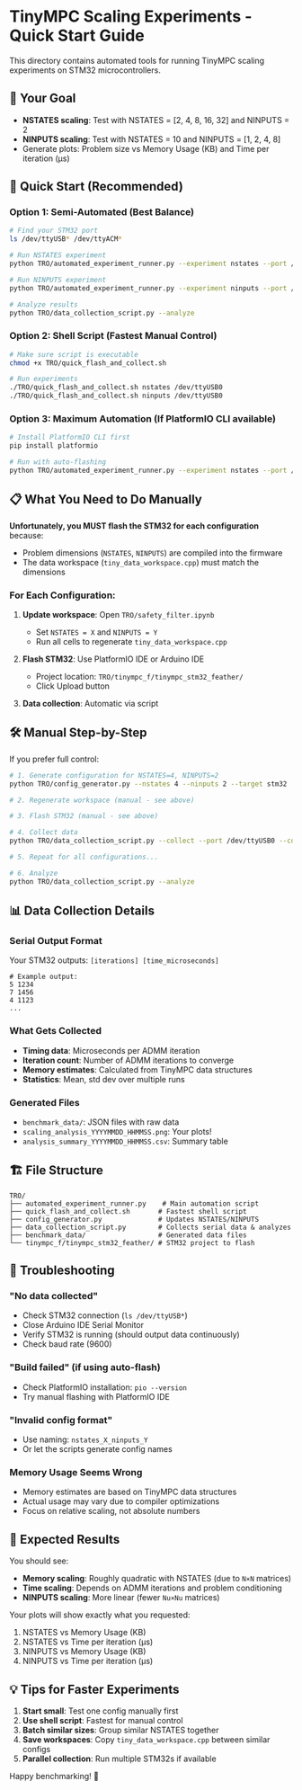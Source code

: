 # TinyMPC Scaling Experiments - Quick Start Guide

This directory contains automated tools for running TinyMPC scaling experiments on STM32 microcontrollers.

## 🎯 **Your Goal**
- **NSTATES scaling**: Test with NSTATES = [2, 4, 8, 16, 32] and NINPUTS = 2
- **NINPUTS scaling**: Test with NSTATES = 10 and NINPUTS = [1, 2, 4, 8]
- Generate plots: Problem size vs Memory Usage (KB) and Time per iteration (µs)

## 🚀 **Quick Start (Recommended)**

### Option 1: Semi-Automated (Best Balance)
```bash
# Find your STM32 port
ls /dev/ttyUSB* /dev/ttyACM*

# Run NSTATES experiment
python TRO/automated_experiment_runner.py --experiment nstates --port /dev/ttyUSB0

# Run NINPUTS experiment  
python TRO/automated_experiment_runner.py --experiment ninputs --port /dev/ttyUSB0

# Analyze results
python TRO/data_collection_script.py --analyze
```

### Option 2: Shell Script (Fastest Manual Control)
```bash
# Make sure script is executable
chmod +x TRO/quick_flash_and_collect.sh

# Run experiments
./TRO/quick_flash_and_collect.sh nstates /dev/ttyUSB0
./TRO/quick_flash_and_collect.sh ninputs /dev/ttyUSB0
```

### Option 3: Maximum Automation (If PlatformIO CLI available)
```bash
# Install PlatformIO CLI first
pip install platformio

# Run with auto-flashing
python TRO/automated_experiment_runner.py --experiment nstates --port /dev/ttyUSB0 --auto-flash
```

## 📋 **What You Need to Do Manually**

**Unfortunately, you MUST flash the STM32 for each configuration** because:
- Problem dimensions (`NSTATES`, `NINPUTS`) are compiled into the firmware
- The data workspace (`tiny_data_workspace.cpp`) must match the dimensions

### For Each Configuration:
1. **Update workspace**: Open `TRO/safety_filter.ipynb`
   - Set `NSTATES = X` and `NINPUTS = Y` 
   - Run all cells to regenerate `tiny_data_workspace.cpp`

2. **Flash STM32**: Use PlatformIO IDE or Arduino IDE
   - Project location: `TRO/tinympc_f/tinympc_stm32_feather/`
   - Click Upload button

3. **Data collection**: Automatic via script

## 🛠 **Manual Step-by-Step**

If you prefer full control:

```bash
# 1. Generate configuration for NSTATES=4, NINPUTS=2
python TRO/config_generator.py --nstates 4 --ninputs 2 --target stm32

# 2. Regenerate workspace (manual - see above)

# 3. Flash STM32 (manual - see above)

# 4. Collect data
python TRO/data_collection_script.py --collect --port /dev/ttyUSB0 --config "nstates_4_ninputs_2"

# 5. Repeat for all configurations...

# 6. Analyze
python TRO/data_collection_script.py --analyze
```

## 📊 **Data Collection Details**

### Serial Output Format
Your STM32 outputs: `[iterations] [time_microseconds]`
```
# Example output:
5 1234
7 1456
4 1123
...
```

### What Gets Collected
- **Timing data**: Microseconds per ADMM iteration
- **Iteration count**: Number of ADMM iterations to converge
- **Memory estimates**: Calculated from TinyMPC data structures
- **Statistics**: Mean, std dev over multiple runs

### Generated Files
- `benchmark_data/`: JSON files with raw data
- `scaling_analysis_YYYYMMDD_HHMMSS.png`: Your plots!
- `analysis_summary_YYYYMMDD_HHMMSS.csv`: Summary table

## 🏗 **File Structure**
```
TRO/
├── automated_experiment_runner.py    # Main automation script
├── quick_flash_and_collect.sh       # Fastest shell script
├── config_generator.py              # Updates NSTATES/NINPUTS 
├── data_collection_script.py        # Collects serial data & analyzes
├── benchmark_data/                  # Generated data files
└── tinympc_f/tinympc_stm32_feather/ # STM32 project to flash
```

## 🔧 **Troubleshooting**

### "No data collected"
- Check STM32 connection (`ls /dev/ttyUSB*`)
- Close Arduino IDE Serial Monitor
- Verify STM32 is running (should output data continuously)
- Check baud rate (9600)

### "Build failed" (if using auto-flash)
- Check PlatformIO installation: `pio --version`
- Try manual flashing with PlatformIO IDE

### "Invalid config format"
- Use naming: `nstates_X_ninputs_Y`
- Or let the scripts generate config names

### Memory Usage Seems Wrong
- Memory estimates are based on TinyMPC data structures
- Actual usage may vary due to compiler optimizations
- Focus on relative scaling, not absolute numbers

## 🎉 **Expected Results**

You should see:
- **Memory scaling**: Roughly quadratic with NSTATES (due to `N×N` matrices)
- **Time scaling**: Depends on ADMM iterations and problem conditioning
- **NINPUTS scaling**: More linear (fewer `Nu×Nu` matrices)

Your plots will show exactly what you requested:
1. NSTATES vs Memory Usage (KB)  
2. NSTATES vs Time per iteration (µs)
3. NINPUTS vs Memory Usage (KB)
4. NINPUTS vs Time per iteration (µs)

## 💡 **Tips for Faster Experiments**

1. **Start small**: Test one config manually first
2. **Use shell script**: Fastest for manual control
3. **Batch similar sizes**: Group similar NSTATES together
4. **Save workspaces**: Copy `tiny_data_workspace.cpp` between similar configs
5. **Parallel collection**: Run multiple STM32s if available

Happy benchmarking! 🚀 
